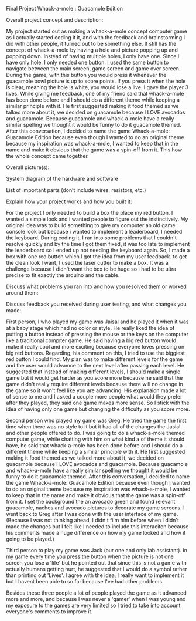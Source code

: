 Final Project
Whack-a-mole : Guacamole Edition

Overall project concept and description:

My project started out as  making a whack-a-mole concept computer game as I actually started coding it it, and with the feedback and brainstorming I did with other people, it turned out to be something else. It still has the concept of whack-a-mole by having a hole and picture popping up and popping down. Instead of having multiple holes, I only have one. Since I have only hole, I only needed one button. I used the same button to navigate between the main screen, game screen and game over screen. During the game, with this button you would press it whenever the guacamole bowl picture is up to score points. If you press it when the hole is clear, meaning the hole is white, you would lose a live. I gave the player 3 lives. While giving me feedback, one of my friend said that whack-a-mole has been done before and I should do a different theme while keeping a similar principle with it. He first suggested making it food themed as we talked more about it, we decided on guacamole because I LOVE avocados and guacamole. Because guacamole and whack-a-mole have a really similar spelling we thought it would be funny to do it guacamole themed. After this conversation, I decided to name the game Whack-a-mole: Guacamole Edition because even though I wanted to do an original theme because my inspiration was whack-a-mole, I wanted to keep that in the name and make it obvious that the game was a spin-off from it. This how the whole concept came together.

Overall picture(s):

System diagram of the hardware and software

List of important parts (don’t include wires, resistors, etc.)

Explain how your project works and how you built it:

For the project I only needed to build a box the place my red button. I wanted a simple look and I wanted people to figure out the instinctively. My original idea was to build something to give my computer an old game console look but because i wanted to implement a leaderboard, I needed the keyboard. During coding it, I ran into some problems that I couldn't resolve quickly and by the time I got them fixed, it was too late to implement the leaderboard so I ended up not needing the keyboard again. So, I made a box with one red button which I got the idea from my user feedback. to get the clean look I want, I used the laser cutter to make a box. It was a challenge because I didn't want the box to be huge so I had to be ultra precise to fit exactly the arduino and the cable.



Discuss what problems you ran into and how you resolved them or worked around them:





Discuss feedback you received during user testing, and what changes you made:

First person, I who played my game was Jaisal and he played it when it was at a baby stage which had no color or style. He really liked the idea of putting a button instead of pressing the mouse or the keys on the computer like a traditional compıter game. He said having a big red button would make it really cool and more exciting because everyone loves pressing on big red buttons. Regarding, his comment on this, I tried to use the biggiest red button I could find. My plan was to make different levels for the game and the user would advamce to the next level after passing each level. He suggested that instead of making different levels, I should make a single game but it would get harder as you score more because he said that the game didn't really require different levels because there will no change in the game so it won't feel like you are advancing. His explanaion made a lot of sense to me and I asked a couple more people what would they prefer after they played, they said one game makes more sense. So I stick with the idea of having only one game but changing the difficulty as you score more.

Second person who played my game was Greg. He tried the game the first time when there was no style to it but it had all of the changes the Jasial and other people offered to do. I was going to do a whack-a-mole themed computer game, while chatting with him on what kind a of theme it should have, he said that whack-a-mole has been done before and I should do a different theme while keeping a similar principle with it. He first suggested making it food themed as we talked more about it, we decided on guacamole because I LOVE avocados and guacamole. Because guacamole and whack-a-mole have a really similar spelling we thought it would be funny to do it guacamole themed. After this conversation, I decided to name the game Whack-a-mole: Guacamole Edition because even though I wanted to do an original theme because my inspiration was whack-a-mole, I wanted to keep that in the name and make it obvious that the game was a spin-off from it. I set the background the an avocado green and found relevant guacamole, nachos and avocado pictures to decorate my game screens. I went back to Greg after I was done with the user interface of my game. (Because I was not thinking ahead, I didn't film him before when I didn't made the changes but I felt like I needed to include this interaciton because his comments made a huge difference on how my game looked and how it going to be played.)

Third person to play my game was Jack (our one and only lab assistant). In my game every time you press the button when the picture is not one screen you lose a 'life' but he pointed out that since this is not a game with actually humans getting hurt, he suggested that I would do a symbol rather than printing out 'Lives'. I agree with the idea, I really want to implement it but I havent been able to so far because I've had other problems.

Besides these three people a lot of people played the game as it advanced more and more, and because I was never a 'gamer' when I was young and my exposure to the games are very limited so I tried to take into account everyone's comments to improve it.

